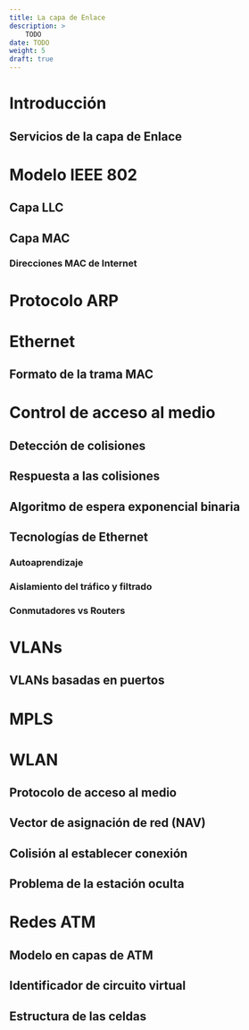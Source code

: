 ```yaml
---
title: La capa de Enlace
description: >
    TODO
date: TODO
weight: 5
draft: true
---
```


# Introducción
## Servicios de la capa de Enlace

# Modelo IEEE 802
## Capa LLC
## Capa MAC
### Direcciones MAC de Internet

# Protocolo ARP

# Ethernet
## Formato de la trama MAC
# Control de acceso al medio
## Detección de colisiones
## Respuesta a las colisiones
## Algoritmo de espera exponencial binaria

## Tecnologías de Ethernet
### Autoaprendizaje
### Aislamiento del tráfico y filtrado
### Conmutadores vs Routers

# VLANs
## VLANs basadas en puertos

# MPLS

# WLAN
## Protocolo de acceso al medio
## Vector de asignación de red (NAV)
## Colisión al establecer conexión
## Problema de la estación oculta

# Redes ATM
## Modelo en capas de ATM
## Identificador de circuito virtual
## Estructura de las celdas

